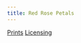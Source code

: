 ```yaml
---
title: Red Rose Petals
---
```

[Prints](https://pixels.com/featured/red-rose-petals-brady-lane.html)
[Licensing](https://licensing.pixels.com/featured/red-rose-petals-brady-lane.html)